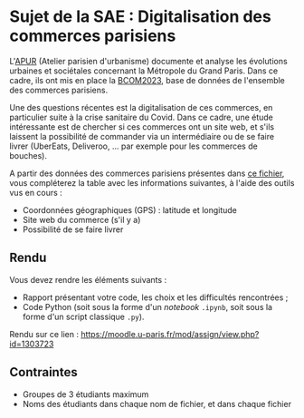 # Sujet de la SAE : Digitalisation des commerces parisiens

L'[APUR](https://www.apur.org/) (Atelier parisien d'urbanisme) documente et analyse les évolutions urbaines et sociétales concernant la Métropole du Grand Paris. Dans ce cadre, ils ont mis en place la [BCOM2023](https://geocatalogue.apur.org/catalogue/srv/fre/catalog.search#/metadata/96df6162-0683-4ac2-9471-074c5bdd76fe), base de données de l'ensemble des commerces parisiens.

Une des questions récentes est la digitalisation de ces commerces, en particulier suite à la crise sanitaire du Covid. Dans ce cadre, une étude intéressante est de chercher si ces commerces ont un site web, et s'ils laissent la possibilité de commander via un intermédiaire ou de se faire livrer (UberEats, Deliveroo, ... par exemple pour les commerces de bouches).

A partir des données des commerces parisiens présentes dans [ce fichier](https://1drv.ms/x/c/ca369afbc2299304/EUHdbhlbJZ9AggnIqZ64x9cBDLW2F7rHqNWOqZVB_2Dbbw?e=jaMJ81), vous compléterez la table avec les informations suivantes, à l'aide des outils vus en cours :

- Coordonnées géographiques (GPS) : latitude et longitude
- Site web du commerce (s'il y a)
- Possibilité de se faire livrer

## Rendu

Vous devez rendre les éléments suivants :

- Rapport présentant votre code, les choix et les difficultés rencontrées ;
- Code Python (soit sous la forme d'un *notebook* `.ipynb`, soit sous la forme d'un script classique `.py`).

Rendu sur ce lien : <https://moodle.u-paris.fr/mod/assign/view.php?id=1303723>

## Contraintes

- Groupes de 3 étudiants maximum
- Noms des étudiants dans chaque nom de fichier, et dans chaque fichier

  


